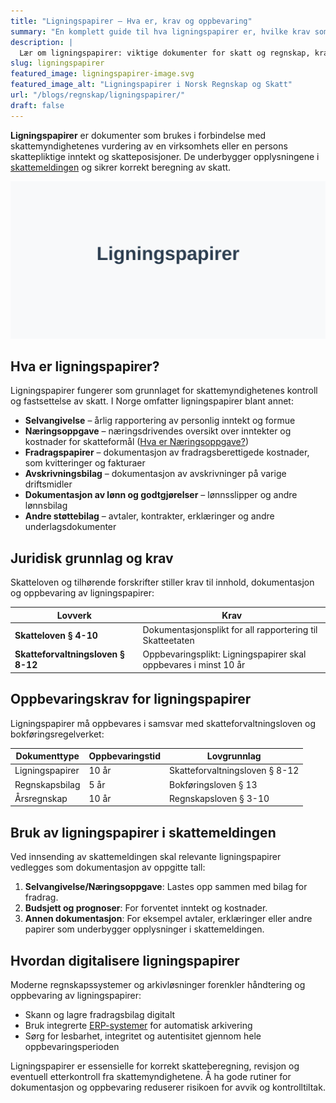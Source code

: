 ```yaml
---
title: "Ligningspapirer – Hva er, krav og oppbevaring"
summary: "En komplett guide til hva ligningspapirer er, hvilke krav som gjelder for dokumentasjon og oppbevaring i norsk regnskap og skatt."
description: |
  Lær om ligningspapirer: viktige dokumenter for skatt og regnskap, krav til innhold, oppbevaring og bruk i skattemeldingen.
slug: ligningspapirer
featured_image: ligningspapirer-image.svg
featured_image_alt: "Ligningspapirer i Norsk Regnskap og Skatt"
url: "/blogs/regnskap/ligningspapirer/"
draft: false
---
```


**Ligningspapirer** er dokumenter som brukes i forbindelse med skattemyndighetenes vurdering av en virksomhets eller en persons skattepliktige inntekt og skatteposisjoner. De underbygger opplysningene i [skattemeldingen](/blogs/regnskap/hva-er-skattemelding "Hva er Skattemelding? Komplett Guide til Skattemelding og Skatteoppgaver") og sikrer korrekt beregning av skatt.

![Ligningspapirer i Norsk Regnskap og Skatt](ligningspapirer-image.svg)

## Hva er ligningspapirer?

Ligningspapirer fungerer som grunnlaget for skattemyndighetenes kontroll og fastsettelse av skatt. I Norge omfatter ligningspapirer blant annet:

* **Selvangivelse** – årlig rapportering av personlig inntekt og formue
* **Næringsoppgave** – næringsdrivendes oversikt over inntekter og kostnader for skatteformål ([Hva er Næringsoppgave?](/blogs/regnskap/hva-er-naeringsoppgave "Hva er Næringsoppgave? Komplett Guide til Næringsoppgave for Næringsdrivende"))
* **Fradragspapirer** – dokumentasjon av fradragsberettigede kostnader, som kvitteringer og fakturaer
* **Avskrivningsbilag** – dokumentasjon av avskrivninger på varige driftsmidler
* **Dokumentasjon av lønn og godtgjørelser** – lønnsslipper og andre lønnsbilag
* **Andre støttebilag** – avtaler, kontrakter, erklæringer og andre underlagsdokumenter

## Juridisk grunnlag og krav

Skatteloven og tilhørende forskrifter stiller krav til innhold, dokumentasjon og oppbevaring av ligningspapirer:

| **Lovverk**                        | **Krav**                                                       |
|------------------------------------|----------------------------------------------------------------|
| **Skatteloven § 4-10**             | Dokumentasjonsplikt for all rapportering til Skatteetaten      |
| **Skatteforvaltningsloven § 8-12** | Oppbevaringsplikt: Ligningspapirer skal oppbevares i minst 10 år |

## Oppbevaringskrav for ligningspapirer

Ligningspapirer må oppbevares i samsvar med skatteforvaltningsloven og bokføringsregelverket:

| **Dokumenttype**   | **Oppbevaringstid** | **Lovgrunnlag**                           |
|--------------------|---------------------|-------------------------------------------|
| Ligningspapirer    | 10 år               | Skatteforvaltningsloven § 8-12            |
| Regnskapsbilag     | 5 år                | Bokføringsloven § 13                      |
| Årsregnskap        | 10 år               | Regnskapsloven § 3-10                     |

## Bruk av ligningspapirer i skattemeldingen

Ved innsending av skattemeldingen skal relevante ligningspapirer vedlegges som dokumentasjon av oppgitte tall:

1. **Selvangivelse/Næringsoppgave**: Lastes opp sammen med bilag for fradrag.
2. **Budsjett og prognoser**: For forventet inntekt og kostnader.
3. **Annen dokumentasjon**: For eksempel avtaler, erklæringer eller andre papirer som underbygger opplysninger i skattemeldingen.

## Hvordan digitalisere ligningspapirer

Moderne regnskapssystemer og arkivløsninger forenkler håndtering og oppbevaring av ligningspapirer:

* Skann og lagre fradragsbilag digitalt
* Bruk integrerte [ERP-systemer](/blogs/regnskap/hva-er-erp-system "Hva er ERP-system? Komplett Guide til Enterprise Resource Planning") for automatisk arkivering
* Sørg for lesbarhet, integritet og autentisitet gjennom hele oppbevaringsperioden

Ligningspapirer er essensielle for korrekt skatteberegning, revisjon og eventuell etterkontroll fra skattemyndighetene. Å ha gode rutiner for dokumentasjon og oppbevaring reduserer risikoen for avvik og kontrolltiltak.
